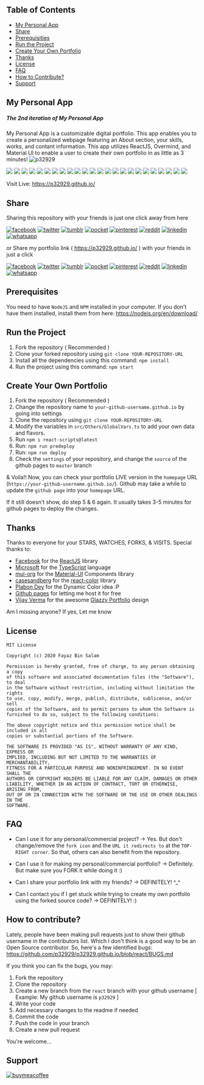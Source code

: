 ## Table of Contents

- [My Personal App](#my-personal-app)
- [Share](#share)
- [Prerequisities](#prerequisites)
- [Run the Project](#run-the-project)
- [Create Your Own Portfolio](#create-your-own-portfolio)
- [Thanks](#thanks)
- [License](#license)
- [FAQ](#faq)
- [How to Contribute?](#how-to-contribute)
- [Support](#support)

## My Personal App

##### The 2nd iteration of My Personal App
My Personal App is a customizable digital portfolio. This app enables you to create a personalized webpage featuring an About section, your skills, works, and contant information. This app utilizes  ReactJS, Overmind, and Material UI to enable a user to create their own portfolio in as little as 3 minutes! 
![p32929](https://user-images.githubusercontent.com/6418354/108698254-2256ee80-752e-11eb-8767-aeb5a4f86536.gif)

[![](https://badgen.net/github/release/p32929/p32929.github.io)]() [![](https://badgen.net/github/release/p32929/p32929.github.io/stable)]() [![](https://badgen.net/github/tag/p32929/p32929.github.io)]() [![](https://badgen.net/github/watchers/p32929/p32929.github.io)]() [![](https://badgen.net/github/checks/p32929/p32929.github.io)]() [![](https://badgen.net/github/status/p32929/p32929.github.io)]() [![](https://badgen.net/github/stars/p32929/p32929.github.io)]() [![](https://badgen.net/github/forks/p32929/p32929.github.io)]() [![](https://badgen.net/github/issues/p32929/p32929.github.io)]() [![](https://badgen.net/github/open-issues/p32929/p32929.github.io)]() [![](https://badgen.net/github/closed-issues/p32929/p32929.github.io)]() [![](https://badgen.net/github/label-issues/p32929/p32929.github.io/help-wanted/open)]() [![](https://badgen.net/github/prs/p32929/p32929.github.io)]() [![](https://badgen.net/github/open-prs/p32929/p32929.github.io)]() [![](https://badgen.net/github/closed-prs/p32929/p32929.github.io)]() [![](https://badgen.net/github/merged-prs/p32929/p32929.github.io)]() [![](https://badgen.net/github/commits/p32929/p32929.github.io)]() [![](https://badgen.net/github/last-commit/p32929/p32929.github.io)]() [![](https://badgen.net/github/branches/p32929/p32929.github.io)]() [![](https://badgen.net/github/releases/p32929/p32929.github.io)]() [![](https://badgen.net/github/tags/p32929/p32929.github.io)]() [![](https://badgen.net/github/license/p32929/p32929.github.io)]() [![](https://badgen.net/github/contributors/p32929/p32929.github.io)]() [![](https://badgen.net/github/dependents-pkg/p32929/p32929.github.io)]() 

Visit Live: https://p32929.github.io/

## Share
Sharing this repository with your friends is just one click away from here

[![facebook](https://user-images.githubusercontent.com/6418354/179013321-ac1d1452-0689-493f-9066-940cf2302b6e.png)](https://www.facebook.com/sharer/sharer.php?u=https://github.com/p32929/p32929.github.io/)
[![twitter](https://user-images.githubusercontent.com/6418354/179013351-7d8d6d1c-4ce2-46ab-bef8-4c4765a1b888.png)](https://twitter.com/intent/tweet?url=https://github.com/p32929/p32929.github.io/)
[![tumblr](https://user-images.githubusercontent.com/6418354/179013343-3111f55a-3b90-40c7-8487-9777348672b0.png)](https://www.tumblr.com/share?v=3&u=https://github.com/p32929/p32929.github.io/)
[![pocket](https://user-images.githubusercontent.com/6418354/179013334-b095c45f-becf-49f4-9ee1-5a731a9b1f85.png)](https://getpocket.com/save?url=https://github.com/p32929/p32929.github.io/)
[![pinterest](https://user-images.githubusercontent.com/6418354/179013331-44cd9206-11b1-4b65-becb-5863b61c828f.png)](https://pinterest.com/pin/create/button/?url=https://github.com/p32929/p32929.github.io/)
[![reddit](https://user-images.githubusercontent.com/6418354/179013338-7416ae3f-73ba-4522-86e1-1374d7082d22.png)](https://www.reddit.com/submit?url=https://github.com/p32929/p32929.github.io/)
[![linkedin](https://user-images.githubusercontent.com/6418354/179013327-ca7b7102-1da8-4b1c-858f-1a6e5f21bd70.png)](https://www.linkedin.com/shareArticle?mini=true&url=https://github.com/p32929/p32929.github.io/)
[![whatsapp](https://user-images.githubusercontent.com/6418354/179013353-f477fa0b-3e6f-4138-a357-c9991b23ff88.png)](https://api.whatsapp.com/send?text=https://github.com/p32929/p32929.github.io/)

or Share my portfolio link ( https://p32929.github.io/ ) with your friends in just a click

[![facebook](https://user-images.githubusercontent.com/6418354/179013321-ac1d1452-0689-493f-9066-940cf2302b6e.png)](https://www.facebook.com/sharer/sharer.php?u=https://p32929.github.io/)
[![twitter](https://user-images.githubusercontent.com/6418354/179013351-7d8d6d1c-4ce2-46ab-bef8-4c4765a1b888.png)](https://twitter.com/intent/tweet?url=https://p32929.github.io/)
[![tumblr](https://user-images.githubusercontent.com/6418354/179013343-3111f55a-3b90-40c7-8487-9777348672b0.png)](https://www.tumblr.com/share?v=3&u=https://p32929.github.io/)
[![pocket](https://user-images.githubusercontent.com/6418354/179013334-b095c45f-becf-49f4-9ee1-5a731a9b1f85.png)](https://getpocket.com/save?url=https://p32929.github.io/)
[![pinterest](https://user-images.githubusercontent.com/6418354/179013331-44cd9206-11b1-4b65-becb-5863b61c828f.png)](https://pinterest.com/pin/create/button/?url=https://p32929.github.io/)
[![reddit](https://user-images.githubusercontent.com/6418354/179013338-7416ae3f-73ba-4522-86e1-1374d7082d22.png)](https://www.reddit.com/submit?url=https://p32929.github.io/)
[![linkedin](https://user-images.githubusercontent.com/6418354/179013327-ca7b7102-1da8-4b1c-858f-1a6e5f21bd70.png)](https://www.linkedin.com/shareArticle?mini=true&url=https://p32929.github.io/)
[![whatsapp](https://user-images.githubusercontent.com/6418354/179013353-f477fa0b-3e6f-4138-a357-c9991b23ff88.png)](https://api.whatsapp.com/send?text=https://p32929.github.io/)

## Prerequisites
You need to have `NodeJS` and `NPM` installed in your computer.
If you don't have them installed, install them from here: https://nodejs.org/en/download/

## Run the Project
1. Fork the repository ( Recommended )
2. Clone your forked repository using `git clone YOUR-REPOSITORY-URL`
3. Install all the dependencies using this command:
`npm install`
4. Run the project using this command:
`npm start`

## Create Your Own Portfolio
1. Fork the repository ( Recommended )
2. Change the repository name to `your-github-username.github.io` by going into settings
3. Clone the repository using `git clone YOUR-REPOSITORY-URL`
4. Modify the variables in `src/Others/GlobalVars.ts` to add your own data and flavors.  
5. Run `npm i react-scripts@latest`
6. Run: `npm run predeploy`
7. Run: `npm run deploy`
8. Check the `settings` of your repository, and change the `source` of the github pages to `master` branch

& Voila!! Now, you can check your portfolio LIVE version in the `homepage` URL (`https://your-github-username.github.io/`). Github may take a while to update the `github page` into your `homepage` URL.

If it still doesn't show, do step 5 & 6 again. It usually takes 3-5 minutes for github pages to deploy the changes. 

## Thanks
Thanks to everyone for your STARS, WATCHES, FORKS, & VISITS. Special thanks to:
* [Facebook](https://www.facebook.com/) for the [ReactJS](https://reactjs.org/) library
* [Microsoft](https://www.microsoft.com/) for the [TypeScript](https://www.typescriptlang.org/) language 
* [mui-org](https://github.com/mui-org/) for the [Material-UI](https://material-ui.com/) Components library
* [casesandberg](https://github.com/casesandberg) for the [react-color](https://casesandberg.github.io/react-color/) library
* [Plabon Dey](https://www.facebook.com/plabon.shuvo1) for the Dynamic Color idea :P
* [Github pages](https://pages.github.com/) for letting me host it for free 
* [Vijay Verma](https://www.uplabs.com/realvjy) for the awesome [Glazzy Portfolio](https://www.uplabs.com/posts/glazzy-free-portfolio-psd-template) design

Am I missing anyone? If yes, Let me know

## License
```
MIT License

Copyright (c) 2020 Fayaz Bin Salam

Permission is hereby granted, free of charge, to any person obtaining a copy
of this software and associated documentation files (the "Software"), to deal
in the Software without restriction, including without limitation the rights
to use, copy, modify, merge, publish, distribute, sublicense, and/or sell
copies of the Software, and to permit persons to whom the Software is
furnished to do so, subject to the following conditions:

The above copyright notice and this permission notice shall be included in all
copies or substantial portions of the Software.

THE SOFTWARE IS PROVIDED "AS IS", WITHOUT WARRANTY OF ANY KIND, EXPRESS OR
IMPLIED, INCLUDING BUT NOT LIMITED TO THE WARRANTIES OF MERCHANTABILITY,
FITNESS FOR A PARTICULAR PURPOSE AND NONINFRINGEMENT. IN NO EVENT SHALL THE
AUTHORS OR COPYRIGHT HOLDERS BE LIABLE FOR ANY CLAIM, DAMAGES OR OTHER
LIABILITY, WHETHER IN AN ACTION OF CONTRACT, TORT OR OTHERWISE, ARISING FROM,
OUT OF OR IN CONNECTION WITH THE SOFTWARE OR THE USE OR OTHER DEALINGS IN THE
SOFTWARE.

```

## FAQ
* Can I use it for any personal/commercial project?
-> Yes. But don't change/remove the `fork icon` and the `URL it redirects to` at the `TOP-RIGHT corner`. So that, others can also benefit from the repository.

* Can I use it for making my personal/commercial portfolio? 
-> Definitely. But make sure you FORK it while doing it :)

* Can I share your portfolio link with my friends?
-> DEFINITELY! ^_^

* Can I contact you if I get stuck while trying to create my own portfolio using the forked source code?
-> DEFINITELY! :)

## How to contribute?
Lately, people have been making pull requests just to show their github username in the contributors list. Which I don't think is a good way to be an Open Source contributor. So, here's a few identified bugs: https://github.com/p32929/p32929.github.io/blob/react/BUGS.md

If you think you can fix the bugs, you may:
1. Fork the repository
2. Clone the repository
3. Create a new branch from the `react` branch with your github username [ Example: My github username is `p32929` ]
4. Write your code
5. Add necessary changes to the readme if needed
6. Commit the code
7. Push the code in your branch
8. Create a new pull request

You're welcome...

## Support
[![buymeacoffee](https://www.buymeacoffee.com/assets/img/guidelines/download-assets-sm-1.svg)](https://www.buymeacoffee.com/p32929)

